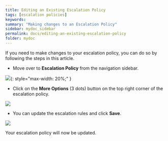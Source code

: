 ```yaml
---
title: Editing an Existing Escalation Policy
tags: [escalation policies]
keywords:
summary: "Making changes to an Escalation Policy"
sidebar: mydoc_sidebar
permalink: docs/editing-an-existing-escalation-policy
folder: mydoc
---
```


If you need to make changes to your escalation policy, you can do so by following the steps in this article. 

- Move over to **Escalation Policy** from the navigation sidebar. 

![](images/edit_escalation_1.png){: style="max-width: 20%;" }

- Click on the **More Options** (3 dots) button on the top right corner of the escalation policy. 

![](images/edit_escalation_2.png)

- You can update the escalation rules and click **Save**. 

![](images/edit_escalation_3.png)

Your escalation policy will now be updated.